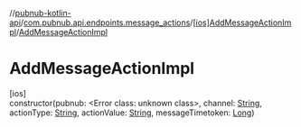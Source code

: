 //[pubnub-kotlin-api](../../../index.md)/[com.pubnub.api.endpoints.message_actions](../index.md)/[[ios]AddMessageActionImpl](index.md)/[AddMessageActionImpl](-add-message-action-impl.md)

# AddMessageActionImpl

[ios]\
constructor(pubnub: <!---  GfmCommand {"@class":"org.jetbrains.dokka.gfm.ResolveLinkGfmCommand","dri":{"packageName":"","classNames":"<Error class: unknown class>","callable":null,"target":{"@class":"org.jetbrains.dokka.links.PointingToDeclaration"},"extra":null}} --->&lt;Error class: unknown class&gt;<!--- --->, channel: [String](https://kotlinlang.org/api/latest/jvm/stdlib/kotlin/-string/index.html), actionType: [String](https://kotlinlang.org/api/latest/jvm/stdlib/kotlin/-string/index.html), actionValue: [String](https://kotlinlang.org/api/latest/jvm/stdlib/kotlin/-string/index.html), messageTimetoken: [Long](https://kotlinlang.org/api/latest/jvm/stdlib/kotlin/-long/index.html))
